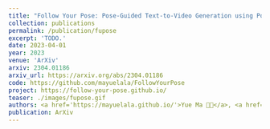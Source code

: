 ```yaml
---
title: "Follow Your Pose: Pose-Guided Text-to-Video Generation using Pose-Free Videos"
collection: publications
permalink: /publication/fupose
excerpt: 'TODO.'
date: 2023-04-01
year: 2023
venue: 'ArXiv'
arxiv: 2304.01186
arxiv_url: https://arxiv.org/abs/2304.01186
code: https://github.com/mayuelala/FollowYourPose
project: https://follow-your-pose.github.io/
teaser: ./images/fupose.gif
authors: <a href='https://mayuelala.github.io/'>Yue Ma 🧑‍💻</a>, <a href='https://github.com/YingqingHe'>Yingqing He 🧑‍💻</a>, <b>Xiaodong Cun</b>, <a href='https://xinntao.github.io/'>Xintao Wang</a>, <a href='https://scholar.google.com/citations?hl=zh-CN&user=4oXBp9UAAAAJ'>Ying Shan</a>, <a href='https://scholar.google.com/citations?user=Xrh1OIUAAAAJ&hl=zh-CN'> Xiu Li </a>, <a href='https://cqf.io'>Qifeng Chen</a>
publication: ArXiv
---
```


<!-- This paper is about the number 3. The number 4 is left for future work. -->

<!-- [Download paper here](http://academicpages.github.io/files/paper3.pdf) -->
